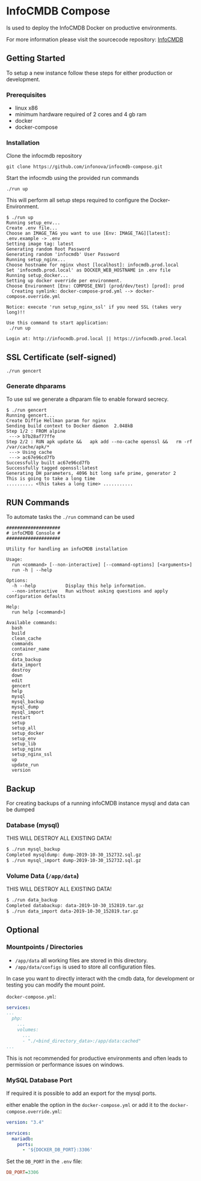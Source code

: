 # InfoCMDB Compose
Is used to deploy the InfoCMDB Docker on productive environments.

For more information please visit the sourcecode repository: [InfoCMDB](https://github.com/infonova/infocmdb)

## Getting Started

To setup a new instance follow these steps for either production or development.

### Prerequisites

* linux x86
* minimum hardware required of 2 cores and 4 gb ram
* docker
* docker-compose

### Installation

Clone the infocmdb repository

```
git clone https://github.com/infonova/infocmdb-compose.git
```

Start the infocmdb using the provided run commands

```./run up```

This will perform all setup steps required to configure the Docker-Environment.

```
$ ./run up
Running setup_env...
Create .env file...
Choose an IMAGE_TAG you want to use [Env: IMAGE_TAG][latest]: 
.env.example -> .env
Setting image tag: latest
Generating random Root Password
Generating random 'infocmdb' User Password
Running setup_nginx...
Choose hostname for nginx vhost [localhost]: infocmdb.prod.local
Set 'infocmdb.prod.local' as DOCKER_WEB_HOSTNAME in .env file
Running setup_docker...
Setting up docker override per environment.
Choose Environment [Env: COMPOSE_ENV] (prod/dev/test) [prod]: prod
  Creating symlink: docker-compose-prod.yml --> docker-compose.override.yml

Notice: execute 'run setup_nginx_ssl' if you need SSL (takes very long)!!

Use this command to start application:
 ./run up 

Login at: http://infocmdb.prod.local || https://infocmdb.prod.local
```

## SSL Certificate (self-signed)

```
./run gencert
```

### Generate dhparams

To use ssl we generate a dhparam file to enable forward secrecy. 

```
$ ./run gencert                             
Running gencert...
Create Diffie Hellman param for nginx
Sending build context to Docker daemon  2.048kB
Step 1/2 : FROM alpine
 ---> b7b28af77ffe
Step 2/2 : RUN apk update &&   apk add --no-cache openssl &&   rm -rf /var/cache/apk/*
 ---> Using cache
 ---> ac67e96cd7fb
Successfully built ac67e96cd7fb
Successfully tagged openssl:latest
Generating DH parameters, 4096 bit long safe prime, generator 2
This is going to take a long time
.......... <this takes a long time> ...........
```

## RUN Commands

To automate tasks the `./run` command can be used

```text
####################
# infoCMDB Console #
####################

Utility for handling an infoCMDB installation

Usage:
  run <command> [--non-interactive] [--command-options] [<arguments>]
  run -h | --help

Options:
  -h --help           Display this help information.
  --non-interactive   Run without asking questions and apply configuration defaults

Help:
  run help [<command>]

Available commands:
  bash
  build
  clean_cache
  commands
  container_name
  cron
  data_backup
  data_import
  destroy
  down
  edit
  gencert
  help
  mysql
  mysql_backup
  mysql_dump
  mysql_import
  restart
  setup
  setup_all
  setup_docker
  setup_env
  setup_lib
  setup_nginx
  setup_nginx_ssl
  up
  update_run
  version
```

## Backup

For creating backups of a running infoCMDB instance mysql and data can be dumped

### Database (mysql)

THIS WILL DESTROY ALL EXISTING DATA!
```bash
$ ./run mysql_backup
Completed mysqldump: dump-2019-10-30_152732.sql.gz
$ ./run mysql_import dump-2019-10-30_152732.sql.gz
```

### Volume Data (`/app/data`)

THIS WILL DESTROY ALL EXISTING DATA!
```bash
$ ./run data_backup
Completed databackup: data-2019-10-30_152819.tar.gz
$ ./run data_import data-2019-10-30_152819.tar.gz
```

## Optional

### Mountpoints / Directories

* ``/app/data`` all working files are stored in this directory.
* ``/app/data/configs`` is used to store all configuration files. 

In case you want to directly interact with the cmdb data, for development
or testing you can modify the mount point.

`docker-compose.yml`:
```yaml
services:
...
  php:
    ...
    volumes:
      ...
      - "./<bind_directory_data>:/app/data:cached"
...
```

This is not recommended for productive environments and often leads to 
permission or performance issues on windows.

### MySQL Database Port

If required it is possible to add an export for the mysql ports.

either enable the option in the `docker-compose.yml` or add it to the `docker-compose.override.yml`:
```yaml
version: "3.4"

services:
  mariadb:
    ports:
      - '${DOCKER_DB_PORT}:3306'
```

Set the `DB_PORT` in the `.env` file: 
```ini
DB_PORT=3306
```
